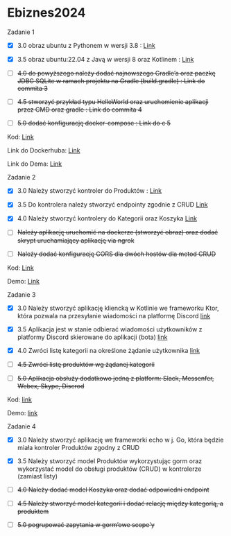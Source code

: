 # Ebiznes2024

Zadanie 1

- [x] 3.0 obraz ubuntu z Pythonem w wersji 3.8 : [Link](https://github.com/Maciej01032001/Ebiznes2024/commit/76f0b9e92faadd15be97d25b4790b8656ad0cfb8
)
- [x] 3.5 obraz ubuntu:22.04 z Javą w wersji 8 oraz Kotlinem : [Link](https://github.com/Maciej01032001/Ebiznes2024/commit/9b5506fcf80401843e6bede13641ffa05ded5045)

- [ ] ~~4.0 do powyższego należy dodać najnowszego Gradle’a oraz paczkę JDBC SQLite w ramach projektu na Gradle (build.gradle) :  Link do commita 3~~

- [ ] ~~4.5 stworzyć przykład typu HelloWorld oraz uruchomienie aplikacji przez CMD oraz gradle : Link do commita 4~~

- [ ] ~~5.0 dodać konfigurację docker-compose : Link do c 5~~

Kod: [Link](https://github.com/Maciej01032001/Ebiznes2024/tree/main/Zadanie1)

Link do Dockerhuba: [Link](https://hub.docker.com/r/maciejb2001/nowy_build)

Link do Dema: [Link](https://github.com/Maciej01032001/Ebiznes2024/blob/main/demos/Ebiznes-zadanie1.mp4)


Zadanie 2

- [x] 3.0  Należy stworzyć kontroler do Produktów : [Link](https://github.com/Maciej01032001/Ebiznes2024/commit/fb287ddc7a59d3128b218f30c66b777ffa07f242)

- [x] 3.5 Do kontrolera należy stworzyć endpointy zgodnie z CRUD [Link](https://github.com/Maciej01032001/Ebiznes2024/tree/main/Zadanie2/Ebiznes)

- [x] 4.0 Należy stworzyć kontrolery do Kategorii oraz Koszyka [Link](https://github.com/Maciej01032001/Ebiznes2024/tree/main/Zadanie2/Ebiznes)

- [ ] ~~Należy aplikację uruchomić na dockerze (stworzyć obraz) oraz dodać skrypt uruchamiający aplikację via ngrok~~

- [ ] ~~Należy dodać konfigurację CORS dla dwóch hostów dla metod CRUD~~

Kod: [Link](https://github.com/Maciej01032001/Ebiznes2024/tree/main/Zadanie2/Ebiznes)

Demo:  [Link](https://github.com/Maciej01032001/Ebiznes2024/blob/main/demos/Ebiznes-zadanie2.mp4)

Zadanie 3

- [x] 3.0 Należy stworzyć aplikację kliencką w Kotlinie we frameworku Ktor, która pozwala na przesyłanie wiadomości na platformę Discord [link](https://github.com/Maciej01032001/Ebiznes2024/commit/036d12b9fe179f7de2a6d4352535f802f8a7e010)

- [x] 3.5 Aplikacja jest w stanie odbierać wiadomości użytkowników z platformy Discord skierowane do aplikacji (bota) [link](https://github.com/Maciej01032001/Ebiznes2024/commit/036d12b9fe179f7de2a6d4352535f802f8a7e010)

- [x] 4.0 Zwróci listę kategorii na określone żądanie użytkownika [link](https://github.com/Maciej01032001/Ebiznes2024/commit/036d12b9fe179f7de2a6d4352535f802f8a7e010)

- [ ] ~~4.5 Zwróci listę produktów wg żądanej kategorii~~

- [ ] ~~5.0 Aplikacja obsłuży dodatkowo jedną z platform: Slack, Messenfer, Webex, Skype, Discrod~~

Kod: [link](https://github.com/Maciej01032001/Ebiznes2024/tree/main/Zadanie3/Ebiznes3)

Demo: [link](https://github.com/Maciej01032001/Ebiznes2024/blob/main/demos/Ebiznes-zadanie3-Ktor.mp4)

Zadanie 4

- [x] 3.0 Należy stworzyć aplikację we frameworki echo w j. Go, która będzie miała kontroler Produktów zgodny z CRUD

- [x] 3.5 Należy stworzyć model Produktów wykorzystując gorm oraz wykorzystać model do obsługi produktów (CRUD) w kontrolerze (zamiast listy)

- [ ] ~~4.0 Należy dodać model Koszyka oraz dodać odpowiedni endpoint~~

- [ ] ~~4.5 Należy stworzyć model kategorii i dodać relację między kategorią, a produktem~~

- [ ] ~~5.0 pogrupować zapytania w gorm’owe scope'y~~
